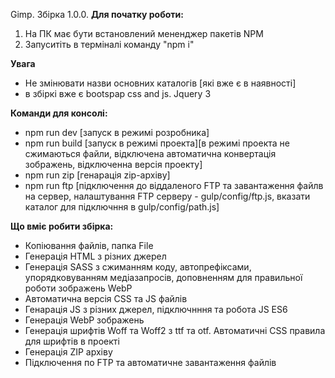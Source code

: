 Gimp. Збірка 1.0.0.
**Для початку роботи:**
1. На ПК має бути встановлений мененджер пакетів NPM 
2. Запуситіть в терміналі команду "npm i"

**Увага**
- Не змінювати назви основних каталогів [які вже є в наявності]
- в збіркі вже є bootspap css and js. Jquery 3

**Команди для консолі:**
- npm run dev [запуск в режимі розробника]
- npm run build [запуск в режимі проекта][в режимі проекта не сжимаються файли, відключена автоматична конвертація зображень, відключенна версія проекту]
- npm run zip [генарація zip-архіву]
- npm run ftp [підключення до віддаленого FTP та завантаження файлв на сервер, налаштування FTP серверу - gulp/config/ftp.js, вказати каталог для підключння в gulp/config/path.js]

**Що вміє робити збірка:**
- Копіювання файлів, папка File
- Генерація HTML з різних джерел
- Генерація SASS з сжиманням коду, автопрефіксами, упорядковуванням медіазапросів, доповненням для правильної роботи зображень WebP
- Автоматична версія CSS та JS файлів  
- Генарація JS з різних джерел, підключнння та робота JS ES6
- Генерація WebP зображень
- Генерація шрифтів Woff та Woff2 з ttf та otf. Автоматичні CSS правила для шрифтів в проекті
- Генерація ZIP архіву
- Підключення по FTP та автоматичне завантаження файлів
